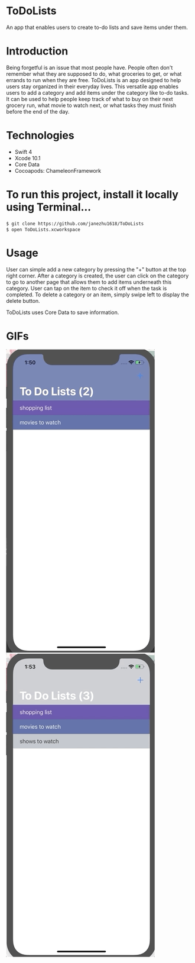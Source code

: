 # ToDoLists
An app that enables users to create to-do lists and save items under them.  

# Introduction
Being forgetful is an issue that most people have.  People often don't remember what they are supposed to do, what groceries to get, or what errands to run when they are free.  ToDoLists is an app designed to help users stay organized in their everyday lives.  This versatile app enables users to add a category and add items under the category like to-do tasks.  It can be used to help people keep track of what to buy on their next grocery run, what movie to watch next, or what tasks they must finish before the end of the day. 

# Technologies
- Swift 4
- Xcode 10.1
- Core Data
- Cocoapods: ChameleonFramework

# To run this project, install it locally using Terminal...
```
$ git clone https://github.com/janezhu1618/ToDoLists
$ open ToDoLists.xcworkspace
```

# Usage
User can simple add a new category by pressing the "+" button at the top right corner.  After a category is created, the user can click on the category to go to another page that allows them to add items underneath this category.  User can tap on the item to check it off when the task is completed. To delete a category or an item, simply swipe left to display the delete button.

ToDoLists uses Core Data to save information. 

# GIFs
![](toDoListsGif1.gif)
![](toDoListsGif1a.gif)
